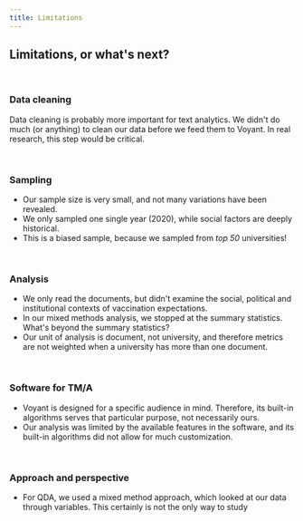 ```yaml
---
title: Limitations
---
```


## Limitations, or what's next?

<br>

### Data cleaning
Data cleaning is probably more important for text analytics. We didn't do much (or anything) to clean our data before we feed them to Voyant. In real research, this step would be critical. 

<br>

### Sampling

* Our sample size is very small, and not many variations have been revealed.
* We only sampled one single year (2020), while social factors are deeply historical. 
* This is a biased sample, because we sampled from *top 50* universities! 

<br>
 
### Analysis

* We only read the documents, but didn't examine the social, political and institutional contexts of vaccination expectations.
* In our mixed methods analysis, we stopped at the summary statistics. What's beyond the summary statistics?
* Our unit of analysis is document, not university, and therefore metrics are not weighted when a university has more than one document.

<br>

### Software for TM/A

* Voyant is designed for a specific audience in mind. Therefore, its built-in algorithms serves that particular purpose, not necessarily ours.
* Our analysis was limited by the available features in the software, and its built-in algorithms did not allow for much customization.

<br>

### Approach and perspective
* For QDA, we used a mixed method approach, which looked at our data through variables. This certainly is not the only way to study 

